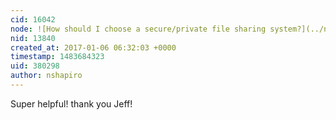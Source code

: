 ```yaml
---
cid: 16042
node: ![How should I choose a secure/private file sharing system?](../notes/warren/01-05-2017/how-should-i-choose-a-secure-private-file-sharing-system)
nid: 13840
created_at: 2017-01-06 06:32:03 +0000
timestamp: 1483684323
uid: 380298
author: nshapiro
---
```


Super helpful! thank you Jeff!